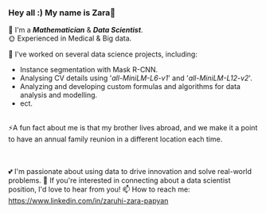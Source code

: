 ### Hey all :) My name is Zara👋


🌱 I'm a **_Mathematician_** & **_Data Scientist_**.<br>
🌞 Experienced in Medical & Big data.

&#x1F34E; I've worked on several data science projects, including: <br>
  - Instance segmentation with Mask R-CNN. <br> 
  - Analysing CV details using '_all-MiniLM-L6-v1_' and '_all-MiniLM-L12-v2_'. <br>
  - Analyzing and developing custom formulas and algorithms for data analysis and modelling. <br>
  - ect.<br><br>


⚡A fun fact about me is that my brother lives abroad, and we make it a point to have an annual family reunion in a different location each time.

<br><br>
💕 I'm passionate about using data to drive innovation and solve real-world problems.
🍓 If you're interested in connecting about a data scientist position, I'd love to hear from you!
📫 How to reach me: https://www.linkedin.com/in/zaruhi-zara-papyan
